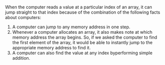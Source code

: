 When the computer reads a value at a particular index of an array, it can jump straight to that index because of the combination of the following facts about computers:
1. A computer can jump to any memory address in one step.
2. Whenever a computer allocates an array, it also makes note at which memory address the array begins. 
   So, if we asked the computer to find the first element of the array, it would be able to instantly jump to the appropriate memory address to find it.
3. A computer can also find the value at any index byperforming simple addition.

